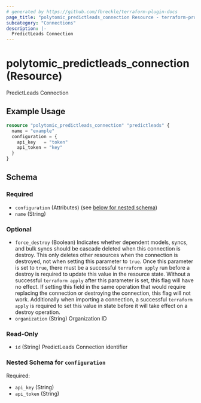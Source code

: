 ```yaml
---
# generated by https://github.com/fbreckle/terraform-plugin-docs
page_title: "polytomic_predictleads_connection Resource - terraform-provider-polytomic"
subcategory: "Connections"
description: |-
  PredictLeads Connection
---
```


# polytomic_predictleads_connection (Resource)

PredictLeads Connection

## Example Usage

```terraform
resource "polytomic_predictleads_connection" "predictleads" {
  name = "example"
  configuration = {
    api_key   = "token"
    api_token = "key"
  }
}
```

<!-- schema generated by tfplugindocs -->
## Schema

### Required

- `configuration` (Attributes) (see [below for nested schema](#nestedatt--configuration))
- `name` (String)

### Optional

- `force_destroy` (Boolean) Indicates whether dependent models, syncs, and bulk syncs should be cascade deleted when this connection is destroy. This only deletes other resources when the connection is destroyed, not when setting this parameter to `true`. Once this parameter is set to `true`, there must be a successful `terraform apply` run before a destroy is required to update this value in the resource state. Without a successful `terraform apply` after this parameter is set, this flag will have no effect. If setting this field in the same operation that would require replacing the connection or destroying the connection, this flag will not work. Additionally when importing a connection, a successful `terraform apply` is required to set this value in state before it will take effect on a destroy operation.
- `organization` (String) Organization ID

### Read-Only

- `id` (String) PredictLeads Connection identifier

<a id="nestedatt--configuration"></a>
### Nested Schema for `configuration`

Required:

- `api_key` (String)
- `api_token` (String)


